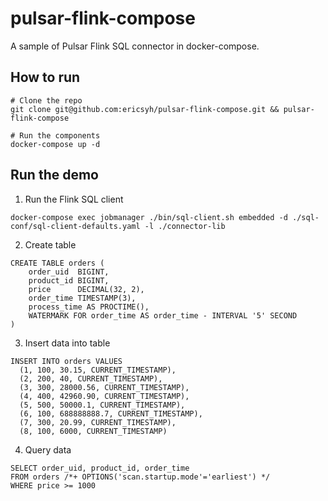 # pulsar-flink-compose

A sample of Pulsar Flink SQL connector in docker-compose.

## How to run

```
# Clone the repo
git clone git@github.com:ericsyh/pulsar-flink-compose.git && pulsar-flink-compose

# Run the components
docker-compose up -d
```

## Run the demo

1. Run the Flink SQL client

```
docker-compose exec jobmanager ./bin/sql-client.sh embedded -d ./sql-conf/sql-client-defaults.yaml -l ./connector-lib
```

2. Create table

```
CREATE TABLE orders (
    order_uid  BIGINT,
    product_id BIGINT,
    price      DECIMAL(32, 2),
    order_time TIMESTAMP(3),
    process_time AS PROCTIME(),
    WATERMARK FOR order_time AS order_time - INTERVAL '5' SECOND
)
```

3. Insert data into table

```
INSERT INTO orders VALUES
  (1, 100, 30.15, CURRENT_TIMESTAMP),
  (2, 200, 40, CURRENT_TIMESTAMP),
  (3, 300, 28000.56, CURRENT_TIMESTAMP),
  (4, 400, 42960.90, CURRENT_TIMESTAMP),
  (5, 500, 50000.1, CURRENT_TIMESTAMP),
  (6, 100, 688888888.7, CURRENT_TIMESTAMP),
  (7, 300, 20.99, CURRENT_TIMESTAMP),
  (8, 100, 6000, CURRENT_TIMESTAMP)
```

4. Query data

```
SELECT order_uid, product_id, order_time
FROM orders /*+ OPTIONS('scan.startup.mode'='earliest') */
WHERE price >= 1000
```